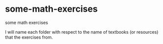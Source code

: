 # some-math-exercises
some math exercises

I will name each folder with respect to the name of textbooks (or resources) that the exercises from.
